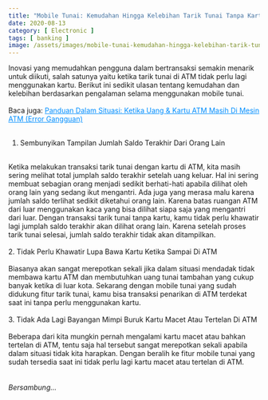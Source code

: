 ```yaml
---
title: "Mobile Tunai: Kemudahan Hingga Kelebihan Tarik Tunai Tanpa Kartu di ATM"
date: 2020-08-13
category: [ Electronic ]
tags: [ banking ]
image: /assets/images/mobile-tunai-kemudahan-hingga-kelebihan-tarik-tunai-tanpa-kartu-di-atm.jpg
---
```

Inovasi yang memudahkan pengguna dalam bertransaksi semakin menarik untuk diikuti, salah satunya yaitu ketika tarik tunai di ATM tidak perlu lagi menggunakan kartu. Berikut ini sedikit ulasan tentang kemudahan dan kelebihan berdasarkan pengalaman selama menggunakan mobile tunai.<br />
<br />
Baca juga: <a style="color: #008eff;" href="/panduan-dalam-situasi-ketika-uang-kartu-atm-masih-di-mesin-atm-error-gangguan">Panduan Dalam Situasi: Ketika Uang & Kartu ATM Masih Di Mesin ATM (Error Gangguan)</a><br />
<br />
1. Sembunyikan Tampilan Jumlah Saldo Terakhir Dari Orang Lain<br />
<br />
Ketika melakukan transaksi tarik tunai dengan kartu di ATM, kita masih sering melihat total jumplah saldo terakhir setelah uang keluar. Hal ini sering membuat sebagian orang menjadi sedikit berhati-hati apabila dilihat oleh orang lain yang sedang ikut mengantri. Ada juga yang merasa malu karena jumlah saldo terlihat sedikit diketahui orang lain. Karena batas ruangan ATM dari luar menggunakan kaca yang bisa dilihat siapa saja yang mengantri dari luar. Dengan transaksi tarik tunai tanpa kartu, kamu tidak perlu khawatir lagi jumplah saldo terakhir akan dilihat orang lain. Karena setelah proses tarik tunai selesai, jumlah saldo terakhir tidak akan ditampilkan.
<br />
<br />
2. Tidak Perlu Khawatir Lupa Bawa Kartu Ketika Sampai Di ATM<br />
<br />
Biasanya akan sangat merepotkan sekali jika dalam situasi mendadak tidak membawa kartu ATM dan membutuhkan uang tunai tambahan yang cukup banyak ketika di luar kota. Sekarang dengan mobile tunai yang sudah didukung fitur tarik tunai, kamu bisa transaksi penarikan di ATM terdekat saat ini tanpa perlu menggunakan kartu.  
<br />
<br />
3. Tidak Ada Lagi Bayangan Mimpi Buruk Kartu Macet Atau Tertelan Di ATM<br />
<br />
Beberapa dari kita mungkin pernah mengalami kartu macet atau bahkan tertelan di ATM, tentu saja hal tersebut sangat merepotkan sekali apabila dalam situasi tidak kita harapkan. Dengan beralih ke fitur mobile tunai yang sudah tersedia saat ini tidak perlu lagi kartu macet atau tertelan di ATM.
<br />
<br />
<br />
<i>Bersambung...</i>
